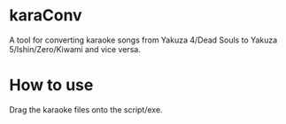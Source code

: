 # karaConv
A tool for converting karaoke songs from Yakuza 4/Dead Souls to Yakuza 5/Ishin/Zero/Kiwami and vice versa.

# How to use
Drag the karaoke files onto the script/exe. 
